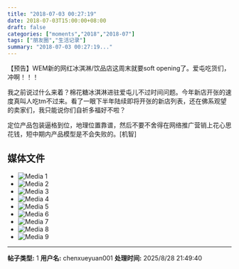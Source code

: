 ```yaml
---
title: "2018-07-03 00:27:19"
date: 2018-07-03T15:00:00+08:00
draft: false
categories: ["moments","2018","2018-07"]
tags: ["朋友圈","生活记录"]
summary: "2018-07-03 00:27:19..."
---
```


【预告】WEM新的网红冰淇淋/饮品店这周末就要soft opening了。爱屯吃货们，冲啊！！！

我之前说过什么来着？棉花糖冰淇淋进驻爱屯儿不过时间问题。今年新店开张的速度真叫人吃tm不过来。看了一眼下半年陆续即将开张的新店列表，还在佛系观望的卖家们，我只能说你们自祈多福好不啦？

定位产品包装逼格到位，地理位置靠谱，然后不要不舍得在网络推广营销上花心思花钱，短中期内产品模型是不会失败的。[机智]

## 媒体文件

- ![Media 1](/Moments/photos/2018-07-03/201807030027190.jpg)
- ![Media 2](/Moments/photos/2018-07-03/201807030027191.jpg)
- ![Media 3](/Moments/photos/2018-07-03/201807030027192.jpg)
- ![Media 4](/Moments/photos/2018-07-03/201807030027193.jpg)
- ![Media 5](/Moments/photos/2018-07-03/201807030027194.jpg)
- ![Media 6](/Moments/photos/2018-07-03/201807030027195.jpg)
- ![Media 7](/Moments/photos/2018-07-03/201807030027196.jpg)
- ![Media 8](/Moments/photos/2018-07-03/201807030027197.jpg)
- ![Media 9](/Moments/photos/2018-07-03/201807030027198.jpg)

---

**帖子类型:** 1
**用户名:** chenxueyuan001
**处理时间:** 2025/8/28 21:49:40